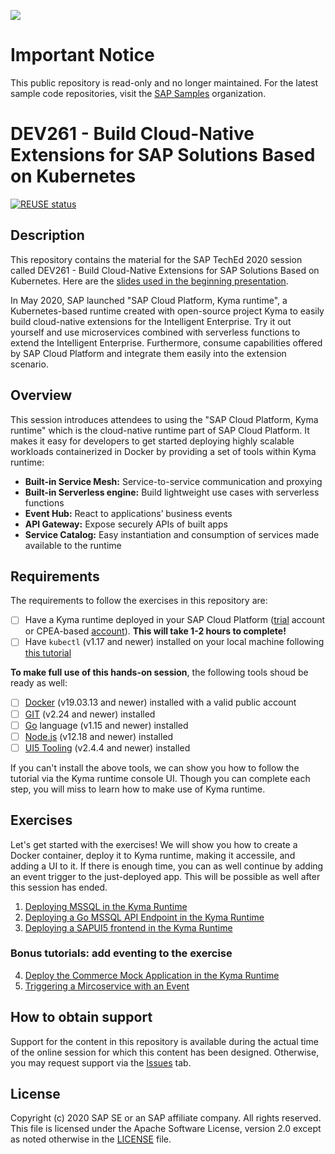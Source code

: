 ![](https://img.shields.io/badge/STATUS-NOT%20CURRENTLY%20MAINTAINED-red.svg?longCache=true&style=flat)

# Important Notice
This public repository is read-only and no longer maintained. For the latest sample code repositories, visit the [SAP Samples](https://github.com/SAP-samples) organization.

# DEV261 - Build Cloud-Native Extensions for SAP Solutions Based on Kubernetes

[![REUSE status](https://api.reuse.software/badge/github.com/SAP-samples/teched2020-DEV261)](https://api.reuse.software/info/github.com/SAP-samples/teched2020-DEV261)

## Description

This repository contains the material for the SAP TechEd 2020 session called DEV261 - Build Cloud-Native Extensions for SAP Solutions Based on Kubernetes. Here are the [slides used in the beginning presentation](https://github.com/SAP-samples/teched2020-DEV261/blob/master/DEV261_PPT.pdf).

In May 2020, SAP launched "SAP Cloud Platform, Kyma runtime", a Kubernetes-based runtime created with open-source project Kyma to easily build cloud-native extensions for the Intelligent Enterprise. Try it out yourself and use microservices combined with serverless functions to extend the Intelligent Enterprise. Furthermore, consume capabilities offered by SAP Cloud Platform and integrate them easily into the extension scenario.

## Overview

This session introduces attendees to using the "SAP Cloud Platform, Kyma runtime" which is the cloud-native runtime part of SAP Cloud Platform. It makes it easy for developers to get started deploying highly scalable workloads containerized in Docker by providing a set of tools within Kyma runtime:
* **Built-in Service Mesh:** Service-to-service communication and proxying 
* **Built-in Serverless engine:** Build lightweight use cases with serverless functions
* **Event Hub:** React to applications’ business events
* **API Gateway:** Expose securely APIs of built apps
* **Service Catalog:** Easy instantiation and consumption of services made available to the runtime

## Requirements

The requirements to follow the exercises in this repository are:
- [ ] Have a Kyma runtime deployed in your SAP Cloud Platform ([trial](https://help.sap.com/viewer/65de2977205c403bbc107264b8eccf4b/Cloud/en-US/ccb83c700e8d4bb8aa545d7307b8b08a.html) account or CPEA-based [account](https://blogs.sap.com/2020/05/13/sap-cloud-platform-extension-factory-kyma-runtime-how-to-get-started/)). **This will take 1-2 hours to complete!**
- [ ] Have `kubectl` (v1.17 and newer) installed on your local machine following [this tutorial](https://developers.sap.com/tutorials/cp-kyma-download-cli.html)

**To make full use of this hands-on session**, the following tools shoud be ready as well:
- [ ] [Docker](https://www.docker.com/) (v19.03.13 and newer) installed with a valid public account
- [ ] [GIT](https://git-scm.com/downloads) (v2.24 and newer) installed
- [ ] [Go](https://golang.org/doc/install) language (v1.15 and newer) installed
- [ ] [Node.js](https://nodejs.org/en/download/) (v12.18 and newer) installed
- [ ] [UI5 Tooling](https://sap.github.io/ui5-tooling/) (v2.4.4 and newer) installed

If you can't install the above tools, we can show you how to follow the tutorial via the Kyma runtime console UI. Though you can complete each step, you will miss to learn how to make use of Kyma runtime. 

## Exercises

Let's get started with the exercises! We will show you how to create a Docker container, deploy it to Kyma runtime, making it accessile, and adding a UI to it. If there is enough time, you can as well continue by adding an event trigger to the just-deployed app. This will be possible as well after this session has ended.

1. [Deploying MSSQL in the Kyma Runtime](https://developers.sap.com/tutorials/cp-kyma-mssql-deployment.html)
1. [Deploying a Go MSSQL API Endpoint in the Kyma Runtime](https://developers.sap.com/tutorials/cp-kyma-api-mssql-golang.html)
1. [Deploying a SAPUI5 frontend in the Kyma Runtime](https://developers.sap.com/tutorials/cp-kyma-frontend-ui5-mssql.html)

### Bonus tutorials: add eventing to the exercise
4. [Deploy the Commerce Mock Application in the Kyma Runtime](https://developers.sap.com/tutorials/cp-kyma-mocks.html)
5. [Triggering a Mircoservice with an Event](https://developers.sap.com/tutorials/cp-kyma-microservice-trigger.html)


## How to obtain support

Support for the content in this repository is available during the actual time of the online session for which this content has been designed. Otherwise, you may request support via the [Issues](../../issues) tab.

## License
Copyright (c) 2020 SAP SE or an SAP affiliate company. All rights reserved. This file is licensed under the Apache Software License, version 2.0 except as noted otherwise in the [LICENSE](LICENSES/Apache-2.0.txt) file.
